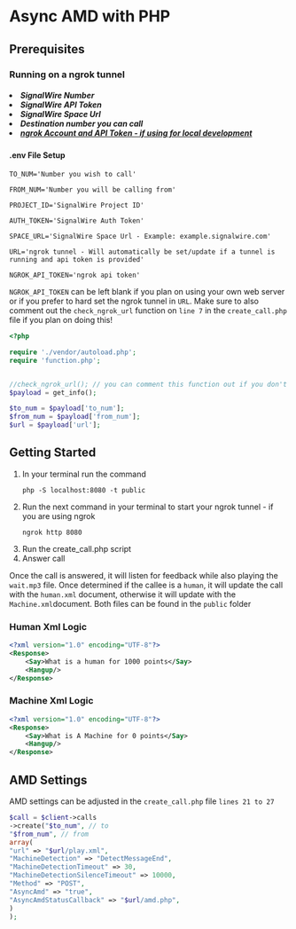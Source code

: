 <h1>Async AMD with PHP</h1>

<h2>Prerequisites</h2>
<h3>Running on a ngrok tunnel</h3>
<h5>
<li>SignalWire Number</li>
<li>SignalWire API Token</li>
<li>SignalWire Space Url</li>
<li>Destination number you can call</li>
<li><a href="https://ngrok.com">ngrok Account and API Token - if using for local development</a></li>

<h4>.env File Setup</h3>

````dotenv
TO_NUM='Number you wish to call'

FROM_NUM='Number you will be calling from'

PROJECT_ID='SignalWire Project ID'

AUTH_TOKEN='SignalWire Auth Token'

SPACE_URL='SignalWire Space Url - Example: example.signalwire.com'

URL='ngrok tunnel - Will automatically be set/update if a tunnel is running and api token is provided'

NGROK_API_TOKEN='ngrok api token'
````

`NGROK_API_TOKEN` can be left blank if you plan on using your own web server or if you prefer to hard set the ngrok tunnel in `URL`. Make sure to also comment out the
`check_ngrok_url` function on `line 7` in the `create_call.php` file if you plan on 
doing this!

````php
<?php

require './vendor/autoload.php';
require 'function.php';


//check_ngrok_url(); // you can comment this function out if you don't plan to use Ngrok or rather Hard set the Url in the .env file
$payload = get_info();

$to_num = $payload['to_num'];
$from_num = $payload['from_num'];
$url = $payload['url'];
````

<h2>Getting Started</h2>
<ol>
<li>In your terminal run the command</li>

`php -S localhost:8080 -t public`
<li>Run the next command in your terminal to start your ngrok tunnel - if you are using ngrok</li>

`ngrok http 8080`

<li>Run the create_call.php script</li>

<li>Answer call</li>
</ol>

Once the call is answered, it will listen for feedback while also playing the `wait.mp3` file. 
Once determined if the callee is a `human`, it will update the call with the `human.xml` document, 
otherwise it will update with the `Machine.xml`document.
Both files can be found in the `public` folder

<h3>Human Xml Logic</h3>

```xml
<?xml version="1.0" encoding="UTF-8"?>
<Response>
    <Say>What is a human for 1000 points</Say>
    <Hangup/>
</Response>
```

<h3>Machine Xml Logic</h3>

```xml
<?xml version="1.0" encoding="UTF-8"?>
<Response>
    <Say>What is A Machine for 0 points</Say>
    <Hangup/>
</Response>
```



<h2>AMD Settings</h2>

AMD settings can be adjusted in the ``create_call.php`` file ``lines 21 to 27``

````php
$call = $client->calls
->create("$to_num", // to
"$from_num", // from
array(
"url" => "$url/play.xml",
"MachineDetection" => "DetectMessageEnd",
"MachineDetectionTimeout" => 30,
"MachineDetectionSilenceTimeout" => 10000,
"Method" => "POST",
"AsyncAmd" => "true",
"AsyncAmdStatusCallback" => "$url/amd.php",
)
);
````

